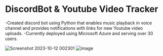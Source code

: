 # DiscordBot & Youtube Video Tracker
-Created discord bot using Python that enables music playback in voice channel and provides notifications with links for new Youtube video uploads.
-Currently deployed using Microsoft Azure and serving over 30 users. 

![Screenshot 2023-10-12 002301](https://github.com/hjr0225/DiscordBot/assets/127460420/2d12217c-6b52-411e-a73f-52d222988bd8)
![image](https://github.com/hjr0225/DiscordBot/assets/127460420/09307043-02cd-4636-b3cd-c1772cca14f1)
